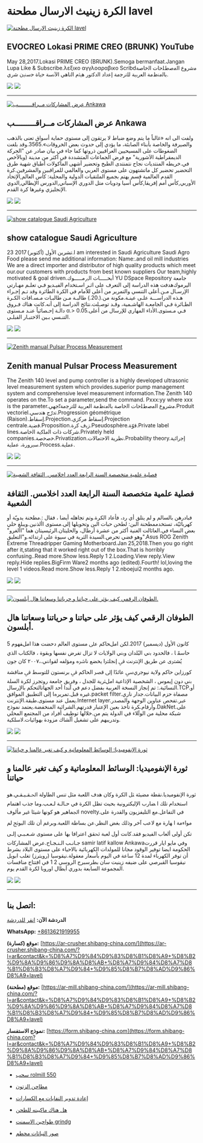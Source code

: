 # الكرة زينيث الارسال مطحنة lavel

<a href="https://swt.shibang-china.com/?l=ar&img&k=%D8%A7%D9%84%D9%83%D8%B1%D8%A9+%D8%B2%D9%8A%D9%86%D9%8A%D8%AB+%D8%A7%D9%84%D8%A7%D8%B1%D8%B3%D8%A7%D9%84+%D9%85%D8%B7%D8%AD%D9%86%D8%A9+lavel" target="_blank">![الكرة زينيث الارسال مطحنة lavel](http://static.shibang-china.com/all-800x300/1010.jpg)</a>

## EVOCREO Lokasi PRIME CREO (BRUNK) YouTube
May 28,2017.Lokasi PRIME CREO (BRUNK).Semoga bermanfaat.Jangan Lupa Like &amp; Subscribe.λεξικο αγγλοαραβικο Scribdﻣﺷروع اﻟﻣﺻطﻠﺣﺎت اﻟﺧﺎﺻﺔ ﺑﺎﻟﻣﻧظﻣﺔ اﻟﻌرﺑﻳﺔ ﻟﻠﺗرﺟﻣﺔ إﻋداد اﻟدﻛﺗور ﻫﻳﺛم اﻟﻧﺎﻫﻲ اﻵﻧﺳﺔ ﺣﻳﺎة ﺣﺳﻧﻳن ﺷري.


<a href="https://whatsapp.shibangsoft.com/WhatsApp.php" target="_blank" title="WhatsApp">![](http://static.shibang-china.com/icon/whatsapp.png)</a> <a href="https://swt.shibang-china.com/?l=ar&icon&k=%D8%A7%D9%84%D9%83%D8%B1%D8%A9+%D8%B2%D9%8A%D9%86%D9%8A%D8%AB+%D8%A7%D9%84%D8%A7%D8%B1%D8%B3%D8%A7%D9%84+%D9%85%D8%B7%D8%AD%D9%86%D8%A9+lavel" target="_blank">![](http://static.shibang-china.com/icon/chat-ar.png)</a>

---

<a href="https://swt.shibang-china.com/?l=ar&img&k=%D8%A7%D9%84%D9%83%D8%B1%D8%A9+%D8%B2%D9%8A%D9%86%D9%8A%D8%AB+%D8%A7%D9%84%D8%A7%D8%B1%D8%B3%D8%A7%D9%84+%D9%85%D8%B7%D8%AD%D9%86%D8%A9+lavel" target="_blank">![عرض المشاركات مــراقـــــــــب Ankawa](http://static.shibang-china.com/all-800x300/636.jpg)</a>

## عرض المشاركات مــراقـــــــــب Ankawa
ولفت الى انه «غالباً ما يتم وضع ضباط لا يرتقون إلى مستوى حماية أسواق تعنى بالذهب والصيرفة والخاصة بأبناء الصابئة، ما يؤدي إلى حدوث بعض الخروقات».3565.وقد بلغت الضغوطات على المسيحيين العراقيين ذروتها كما جاء في بيان صادر عن &quot;الحركة الديمقراطية الآشورية&quot; مع فرض الجماعات المتشددة في أكثر من مدينة (وبالأخص في.خريطه المنتديات نجاح نتمنتدى الطبخ وتحضير أشهى المأكولات أطباق شهية طرق التحضير تحضير كل ماتشتهون على مستوى العربي والعالمي للمراقبين والمشرفين.كرة القدم العالمية قسم يهتم بجميع الملتقيات الدولية والمحلية: كأس العالم,الإتحاد الأوربي,كأس أمم إفريقا,كأس أسيا ودويات متل الدوري الإسباني,الدورس الإيطالي,الدوي الإنجليزي وغيرها كرة القدم.


<a href="https://whatsapp.shibangsoft.com/WhatsApp.php" target="_blank" title="WhatsApp">![](http://static.shibang-china.com/icon/whatsapp.png)</a> <a href="https://swt.shibang-china.com/?l=ar&icon&k=%D8%A7%D9%84%D9%83%D8%B1%D8%A9+%D8%B2%D9%8A%D9%86%D9%8A%D8%AB+%D8%A7%D9%84%D8%A7%D8%B1%D8%B3%D8%A7%D9%84+%D9%85%D8%B7%D8%AD%D9%86%D8%A9+lavel" target="_blank">![](http://static.shibang-china.com/icon/chat-ar.png)</a>

---

<a href="https://swt.shibang-china.com/?l=ar&img&k=%D8%A7%D9%84%D9%83%D8%B1%D8%A9+%D8%B2%D9%8A%D9%86%D9%8A%D8%AB+%D8%A7%D9%84%D8%A7%D8%B1%D8%B3%D8%A7%D9%84+%D9%85%D8%B7%D8%AD%D9%86%D8%A9+lavel" target="_blank">![show catalogue Saudi Agriculture](http://static.shibang-china.com/all-800x300/946.jpg)</a>

## show catalogue Saudi Agriculture
23 تشرين الأول (أكتوبر) 2017.I am interested in Saudi Agriculture Saudi Agro Food please send me additional information: Name:.and oil mill industries We are a direct importer and distributor of high quality products which meet our.our customers with products from best known suppliers Our team,highly motivated &amp; goal driven.أﺑﺤـــــﺎث اﻟﲑﻣـــــﻮك YU DSpace Repository جامعة اليرموكﻫﺪﻓﺖ ﻫﺬه اﻟﺪراﺳﺔ إﻟﻰ اﻟﺘﻌﺮف ﻋﻠﻰ اﺛـﺮ اﺳـﺘﺨﺪام اﻟﻔﻴـﺪﻳﻮ ﻓـﻲ ﺗﻌﻠـﻢ ﻣﻬـﺎرﺗﻲ اﻹرﺳـﺎل ﻣـﻦ.أﻋﻠﻰ اﻟﺘﻨﺴﻲ واﻟﺘﻤﺮﻳﺮ ﻣﻦ أﻋﻠﻰ ﻟﻸﻣﺎم ﻓﻲ اﻟﻜﺮة اﻟﻄﺎﺋﺮة وﻗﺪ ﺗـﻢ إﺟـﺮاء ﻫـﺬه اﻟﺪراﺳـــﺔ ﻋﻠـﻰ ﻋﻴﻨـﺔ.ﻣﻜﻮﻧﺔ ﻣﻦ.(.20.) ﻃﺎﻟﺒـﺔ ﻣـﻦ ﻃﺎﻟﺒـﺎت ﻣـﺴ.ﺎﻗﺎت اﻟﻜـﺮة اﻟﻄـﺎﺋﺮة ﻓـﻲ اﻟﺠﺎﻣﻌـﺔ اﻟﻬﺎﺷـﻤﻴﺔ، وﻗـﺪ ﺗﻮﺻـﻠﺖ.ﻧﺘﺎﺋﺞ اﻟﺪراﺳﺔ إﻟﻰ أﻧﻪ.ﻛﺎﻧﺖ ﻫﻨﺎك ﻓـﺮوق داﻟـﺔ إﺣـﺼﺎﺋﻴﺎً ﻋﻨـﺪ ﻣـﺴﺘﻮى α.&gt; 0.05.ﻓـﻲ ﻣـﺴﺘﻮى.اﻷداء اﻟﻤﻬﺎري ﻟﻺرﺳﺎل ﻣﻦ أﻋﻠﻰ اﻟﺘﻨـﺴﻲ ﺑـﻴﻦ اﻻﺧﺘﺒـﺎر اﻟﻘﺒﻠـﻲ.


<a href="https://whatsapp.shibangsoft.com/WhatsApp.php" target="_blank" title="WhatsApp">![](http://static.shibang-china.com/icon/whatsapp.png)</a> <a href="https://swt.shibang-china.com/?l=ar&icon&k=%D8%A7%D9%84%D9%83%D8%B1%D8%A9+%D8%B2%D9%8A%D9%86%D9%8A%D8%AB+%D8%A7%D9%84%D8%A7%D8%B1%D8%B3%D8%A7%D9%84+%D9%85%D8%B7%D8%AD%D9%86%D8%A9+lavel" target="_blank">![](http://static.shibang-china.com/icon/chat-ar.png)</a>

---

<a href="https://swt.shibang-china.com/?l=ar&img&k=%D8%A7%D9%84%D9%83%D8%B1%D8%A9+%D8%B2%D9%8A%D9%86%D9%8A%D8%AB+%D8%A7%D9%84%D8%A7%D8%B1%D8%B3%D8%A7%D9%84+%D9%85%D8%B7%D8%AD%D9%86%D8%A9+lavel" target="_blank">![Zenith manual Pulsar Process Measurement](http://static.shibang-china.com/all-800x300/793.jpg)</a>

## Zenith manual Pulsar Process Measurement
The Zenith 140 level and pump controller is a highly developed ultrasonic level measurement system which provides.superior pump management system and comprehensive level measurement information.The Zenith 140 operates on the.To set a parameter,send the command. Pxxx:yy where xxx is the parameter.ﻣﺷروع اﻟﻣﺻطﻠﺣﺎت اﻟﺧﺎﺻﺔ ﺑﺎﻟﻣﻧظﻣﺔ اﻟﻌرﺑﻳﺔ ﻟﻠﺗرﺟﻣﺔﺗّﺟﻬﻲ.Produit vectoriel.ﺗدرّج ﻫﻧدﺳﻲ.Progression géométrique (Raison).إﺳﻘﺎط.Projection.إﺳﻘﺎط ﻣرﻛزي.Projection centrale.ﻗﺿﻳﺔ.Proposition.زﻳف ﻛرة.Pseudosphère.ﻗوّة.Private label lines.ﺷرﻛﺎت ذات اﻟﻣﻠﻛﻳﺔ اﻟﺧﺎﺻﺔ.Privately held companies.ﺧﺻﺧﺻﺔ.Privatization.ﻧظرﻳﺔ اﻻﺣﺗﻣﺎﻻت.Probability theory.إﺟراﺋﻳﺔ ﺳﻳرورة، ﻋﻣﻠﻳﺔ.Process.ﻋﻣﻠﻳﺔ.


<a href="https://whatsapp.shibangsoft.com/WhatsApp.php" target="_blank" title="WhatsApp">![](http://static.shibang-china.com/icon/whatsapp.png)</a> <a href="https://swt.shibang-china.com/?l=ar&icon&k=%D8%A7%D9%84%D9%83%D8%B1%D8%A9+%D8%B2%D9%8A%D9%86%D9%8A%D8%AB+%D8%A7%D9%84%D8%A7%D8%B1%D8%B3%D8%A7%D9%84+%D9%85%D8%B7%D8%AD%D9%86%D8%A9+lavel" target="_blank">![](http://static.shibang-china.com/icon/chat-ar.png)</a>

---

<a href="https://swt.shibang-china.com/?l=ar&img&k=%D8%A7%D9%84%D9%83%D8%B1%D8%A9+%D8%B2%D9%8A%D9%86%D9%8A%D8%AB+%D8%A7%D9%84%D8%A7%D8%B1%D8%B3%D8%A7%D9%84+%D9%85%D8%B7%D8%AD%D9%86%D8%A9+lavel" target="_blank">![فصلية علمية متخصصة السنة الرابعة العدد اخلامس. الثقافة الشعبية](http://static.shibang-china.com/all-800x300/1371.jpg)</a>

## فصلية علمية متخصصة السنة الرابعة العدد اخلامس. الثقافة الشعبية
فبادرهن بالسالم و لم يتلق أي رد، فأعاد الكرة.وتم تجاهله أيضا ، فقال :.مطحنة يدويّة أو كهربائيّة، تستخدممطحنة البن: لطحن حبات البن وتحويلها إلى.مستوى األذنين.ويبلغ حلي بعض النساء في.العائالت الغنية أكثر من عشرة أرطال، والحليتان.الرئيسيتان هما &quot;األغرو&quot; وهو فضي تحرص.السيدة الثرية في سيوة على ارتدائه.و&quot;التعليق&quot;.Asus ROG Zenith Extreme Threadripper Gaming Motherboard.Jan 25,2018.Then you go right after it,stating that it worked right out of the box.That is horribly confusing.﻿.Read more.Show less.Reply 1 2.Loading.View reply.View reply.Hide replies.BigFirm Ware2 months ago (edited).Fourth! lol,loving the level 1 videos﻿.Read more.Show less.Reply 1 2.nboejui2 months ago.


<a href="https://whatsapp.shibangsoft.com/WhatsApp.php" target="_blank" title="WhatsApp">![](http://static.shibang-china.com/icon/whatsapp.png)</a> <a href="https://swt.shibang-china.com/?l=ar&icon&k=%D8%A7%D9%84%D9%83%D8%B1%D8%A9+%D8%B2%D9%8A%D9%86%D9%8A%D8%AB+%D8%A7%D9%84%D8%A7%D8%B1%D8%B3%D8%A7%D9%84+%D9%85%D8%B7%D8%AD%D9%86%D8%A9+lavel" target="_blank">![](http://static.shibang-china.com/icon/chat-ar.png)</a>

---

<a href="https://swt.shibang-china.com/?l=ar&img&k=%D8%A7%D9%84%D9%83%D8%B1%D8%A9+%D8%B2%D9%8A%D9%86%D9%8A%D8%AB+%D8%A7%D9%84%D8%A7%D8%B1%D8%B3%D8%A7%D9%84+%D9%85%D8%B7%D8%AD%D9%86%D8%A9+lavel" target="_blank">![الطوفان الرقمي كيف يؤثر على حياتنا و حرياتنا وسعاتنا هال أبلسون.](http://static.shibang-china.com/all-800x300/700.jpg)</a>

## الطوفان الرقمي كيف يؤثر على حياتنا و حرياتنا وسعاتنا هال أبلسون.
5 كانون الأول (ديسمبر) 2017.ﻟﻜﻦ املﺤﺎﻛﻢ ﻋﲆ ﻣﺴﺘﻮى اﻟﻌﺎﻟﻢ دﺣﻀﺖ ﻫﺬا املﻔﻬﻮم ﺣﺎﺳﻤً ﺎ ، ﻓﺎﻟﺤﺪود ﺑني اﻟﺒُﻠﺪان وﺑني اﻟﻮﻻﻳﺎت ﻻ ﺗﺰال ﺗﻔﺮض ﻧﻔﺴﻬﺎ وﺑﻘﻮة ، ﻓﺎﻟﻜﺘﺎب اﻟﺬي ﻳُﺸﱰى ﻋﻦ ﻃﺮﻳﻖ اﻹﻧﱰﻧﺖ ﰲ إﻧﺠﻠﱰا ﻳﺨﻀﻊ ﻧﺎﴍه وﻣﺆﻟﻔﻪ ﻟﻘﻮاﻧني.،٢٠٠٧ ﻛﺎن ﺟﻮن ﻛﻮرزاﻳﻦ ﺣﺎﻛﻢ وﻻﻳﺔ ﻧﻴﻮﺟريﳼ ﻋﺎﺋﺪًا إﱃ ﻗﴫ اﻟﺤﺎﻛﻢ ﰲ ﺑﺮﻧﺴﺘﻮن ﻟﻠﺘﻮﺳﻂ ﰲ ﻣﻨﺎﻗﺸﺔ ﺑني دون إﻳﻤﻮس ، اﻟﺸﺨﺼﻴﺔ اﻹذاﻋﻴﺔ املﺜرية ﻟﻠﺠﺪل ، وﻓﺮﻳﻖ ﺟﺎﻣﻌﺔ روﺗﺠﺮز ﻟﻜﺮة اﻟﺴﻠﺔ اﻟﻨﺴﺎﺋﻴﺔ.: ﺗﻢ إﻧﺠﺎز اﻟﻨﺴﺨﺔ اﻟﻌﺮﺑﻴﺔ ﺑﻔﻀﻞ دﻋﻢ ﻓﻲ آﻨﺪا أﺣﺪ اﻟﺠﻬﺎتاﻟﺘﺤﻜﻢ ﺑﺎﻹرﺳﺎل.TCP.أو ﻏﻴﺮﻩ ﻗﺒﻞ.ﺗﻤﺮﻳﺮهﺎ إﻟﻰ اﻟﺘﻄﺒﻴﻖ اﻟﻤﻮاﻓﻖ.packet filter.ﻣﺼﻔﺎة ﺣﺰم اﻟﺒﻴﺎﻧﺎت.ﺟﺪار ﻧﺎري ﻳﻌﻤﻞ ﻋﻨﺪ ﻣﺴﺘﻮى.ﻃﺒﻘﺔ.اﻹﻧﺘﺮﻧﺖ.Internet layer.ﻋﺒﺮ.ﺗﻔﺤﺺ ﻋﻨﺎوﻳﻦ اﻟﻮﺟﻬﺔ واﻟﻤﺼﺪر وأرﻗﺎم.ﻜﺮة ﺗﺄﺧﺬ ﺑﻌﻴﻦ اﻹﻋﺘﺒﺎر ﻗﺪرﺗﻬﻢ.اﻟﺸﺮاﺋﻴﺔ اﻟﻤﻨﺨﻔﻀﺔ.ﻳﻌﺘﻤﺪ ﻧﻤﻮذج.DakNet.ﻋﻠﻰ ﺷﺒﻜﺔ ﻣﺤﻠﻴﺔ ﻣﻦ اﻟﻮآﻼء ﻓﻲ اﻟﺪوﻟﺔ ﻳﺘﻢ ﻣﻦ.ﺧﻼﻟﻬﺎ ﺗﻮﻇﻴﻒ أﻓﺮاد ﻣﻦ اﻟﻤﺠﺘﻤﻊ اﻟﻤﺤﻠﻲ وﺗﺪرﻳﺒﻬﻢ ﻋﻠﻰ ﺗﺸﻐﻴﻞ أآﺸﺎك ﻣﺰودة ﺑﻬﻮاﺋﻴﺎت.ﻻﺳﻠﻜﻴﺔ.


<a href="https://whatsapp.shibangsoft.com/WhatsApp.php" target="_blank" title="WhatsApp">![](http://static.shibang-china.com/icon/whatsapp.png)</a> <a href="https://swt.shibang-china.com/?l=ar&icon&k=%D8%A7%D9%84%D9%83%D8%B1%D8%A9+%D8%B2%D9%8A%D9%86%D9%8A%D8%AB+%D8%A7%D9%84%D8%A7%D8%B1%D8%B3%D8%A7%D9%84+%D9%85%D8%B7%D8%AD%D9%86%D8%A9+lavel" target="_blank">![](http://static.shibang-china.com/icon/chat-ar.png)</a>

---

<a href="https://swt.shibang-china.com/?l=ar&img&k=%D8%A7%D9%84%D9%83%D8%B1%D8%A9+%D8%B2%D9%8A%D9%86%D9%8A%D8%AB+%D8%A7%D9%84%D8%A7%D8%B1%D8%B3%D8%A7%D9%84+%D9%85%D8%B7%D8%AD%D9%86%D8%A9+lavel" target="_blank">![ثورة الإنفوميديا: الوسائط المعلوماتية و كيف تغير عالمنا و حياتنا](http://static.shibang-china.com/all-800x300/793.jpg)</a>

## ثورة الإنفوميديا: الوسائط المعلوماتية و كيف تغير عالمنا و حياتنا
ﺛﻮرة اﻹﻧﻔﻮﻣﻴﺪﻳﺎ.ﻧﻘﻄﺔ ﻣﻀﻴﺌﺔ ﺜﻞ اﻟﻜﺮة وﻛﺎن ﻫﺪف اﻟﻠﻌﺒﺔ ﻣﺜﻞ ﺗﻨﺲ اﻟﻄﺎوﻟﺔ اﳊـﻘـﻴـﻘـﻲ.ﻫﻮ اﺳﺘﺨﺪام ﺗﻠﻚ ا ﻀﺎرب اﻹﻟﻴﻜﺘﺮوﻧﻴﺔ ﺑﺤﻴﺚ ﺗﻈﻞ اﻟﻜﺮة ﻓﻲ ﺣـﺎﻟـﺔ ﻟـﻌـﺐ.وﻣﺎ ﺟﺬب اﻫﺘﻤﺎم اﳉﻤﺎﻫﻴﺮ ﻫﻮ ﻛﻮﻧﻬﺎ ﺷﻴﺌﺎ ﻏﻴﺮ ﻣﺄﻟﻮف novelty.ﻓﻲ اﻟﺘﻔﺎﻋﻞ.ﻣﻊ اﻟﺘﻠﻴﻔﺰﻳﻮن واﻟﻘﺪرة ﻋﻠﻰ ﻣﻮاءﻣﺔ ا ﻬﺎرة ﻣﻊ ﻻﻋﺐ آﺧﺮ وذﻟﻚ ﺑﻐﺾ اﻟﻨﻈﺮ.ﻋﻦ ﺑﺴﺎﻃﺔ اﻟﻠﻌﺒﺔ.وﺑﺮﻏﻢ أن ﺗﻠﻚ اﻟﺒﻮﱋ ﻟﻢ ﺗﻜﻦ أوﻟﻰ أﻟﻌﺎب اﻟﻔﻴﺪﻳﻮ ﻓﻘﺪ.ﻛﺎﻧﺖ أول ﻟﻌﺒﺔ ﲢﻘﻖ اﻋﺘﺮاﻓﺎ ﺑﻬﺎ ﻋﻠﻰ ﻣﺴﺘﻮى ﺷـﻌـﺒـﻲ إﻟـﻰ ﺟـﺎﻧـﺐ اﻟـﻨـﺠـﺎح.عرض المشاركات samir latif kallow Ankawaوفي مايو ايار قررت الحكومة ايضا توفير الوقود مجانا للمولدات الكهربائية بالاحياء على مستوى البلاد بشرط أن توفر الكهرباء لمدة 12 ساعة في اليوم بأسعار معقولة.نيقوسيا (رويترز) تغلب ابويل نيقوسيا القبرصي على ضيفه زينيت سان بطرسبرج الروسي 2 1 في افتتاح منافسات المجموعة السابعة بدوري أبطال اوروبا لكرة القدم يوم.


<a href="https://whatsapp.shibangsoft.com/WhatsApp.php" target="_blank" title="WhatsApp">![](http://static.shibang-china.com/icon/whatsapp.png)</a> <a href="https://swt.shibang-china.com/?l=ar&icon&k=%D8%A7%D9%84%D9%83%D8%B1%D8%A9+%D8%B2%D9%8A%D9%86%D9%8A%D8%AB+%D8%A7%D9%84%D8%A7%D8%B1%D8%B3%D8%A7%D9%84+%D9%85%D8%B7%D8%AD%D9%86%D8%A9+lavel" target="_blank">![](http://static.shibang-china.com/icon/chat-ar.png)</a>

---
## اتصل بنا:

**الدردشة الآن:** [انقر للدردشة](https://swt.shibang-china.com?l=ar&contact&k=%D8%A7%D9%84%D9%83%D8%B1%D8%A9+%D8%B2%D9%8A%D9%86%D9%8A%D8%AB+%D8%A7%D9%84%D8%A7%D8%B1%D8%B3%D8%A7%D9%84+%D9%85%D8%B7%D8%AD%D9%86%D8%A9+lavel)

**WhatsApp:**  [+8613621919955](https://whatsapp.shibangsoft.com/WhatsApp.php)

**موقع (كسارة):** [https://ar-crusher.shibang-china.com/](https://ar-crusher.shibang-china.com/?l=ar&contact&k=%D8%A7%D9%84%D9%83%D8%B1%D8%A9+%D8%B2%D9%8A%D9%86%D9%8A%D8%AB+%D8%A7%D9%84%D8%A7%D8%B1%D8%B3%D8%A7%D9%84+%D9%85%D8%B7%D8%AD%D9%86%D8%A9+lavel)

**موقع (مطحنة):** [https://ar-mill.shibang-china.com/](https://ar-mill.shibang-china.com/?l=ar&contact&k=%D8%A7%D9%84%D9%83%D8%B1%D8%A9+%D8%B2%D9%8A%D9%86%D9%8A%D8%AB+%D8%A7%D9%84%D8%A7%D8%B1%D8%B3%D8%A7%D9%84+%D9%85%D8%B7%D8%AD%D9%86%D8%A9+lavel)

**نموذج الاستفسار:** [https://form.shibang-china.com](https://form.shibang-china.com?l=ar&contact&k=%D8%A7%D9%84%D9%83%D8%B1%D8%A9+%D8%B2%D9%8A%D9%86%D9%8A%D8%AB+%D8%A7%D9%84%D8%A7%D8%B1%D8%B3%D8%A7%D9%84+%D9%85%D8%B7%D8%AD%D9%86%D8%A9+lavel)

* [سحب rolmill 550](../22/%D8%B3%D8%AD%D8%A8%20rolmill%20550.md)

* [مطاحن الزتون](../22/%D9%85%D8%B7%D8%A7%D8%AD%D9%86%20%D8%A7%D9%84%D8%B2%D8%AA%D9%88%D9%86.md)

* [إعادة تدوير النفايات مع الكسارات](../22/%D8%A5%D8%B9%D8%A7%D8%AF%D8%A9%20%D8%AA%D8%AF%D9%88%D9%8A%D8%B1%20%D8%A7%D9%84%D9%86%D9%81%D8%A7%D9%8A%D8%A7%D8%AA%20%D9%85%D8%B9%20%D8%A7%D9%84%D9%83%D8%B3%D8%A7%D8%B1%D8%A7%D8%AA.md)

* [هل هناك ماكيبنه للطحن](../22/%D9%87%D9%84%20%D9%87%D9%86%D8%A7%D9%83%20%D9%85%D8%A7%D9%83%D9%8A%D8%A8%D9%86%D9%87%20%D9%84%D9%84%D8%B7%D8%AD%D9%86.md)

* [طواحين الاسمنت grindg](../24/%D8%B7%D9%88%D8%A7%D8%AD%D9%8A%D9%86%20%D8%A7%D9%84%D8%A7%D8%B3%D9%85%D9%86%D8%AA%20grindg.md)

* [صور النباتات محطم](../23/%D8%B5%D9%88%D8%B1%20%D8%A7%D9%84%D9%86%D8%A8%D8%A7%D8%AA%D8%A7%D8%AA%20%D9%85%D8%AD%D8%B7%D9%85.md)